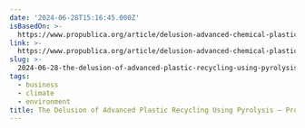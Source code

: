 ```yaml
---
date: '2024-06-28T15:16:45.000Z'
isBasedOn: >-
  https://www.propublica.org/article/delusion-advanced-chemical-plastic-recycling-pyrolysis
link: >-
  https://www.propublica.org/article/delusion-advanced-chemical-plastic-recycling-pyrolysis
slug: >-
  2024-06-28-the-delusion-of-advanced-plastic-recycling-using-pyrolysis-propublica
tags:
  - business
  - climate
  - environment
title: The Delusion of Advanced Plastic Recycling Using Pyrolysis — ProPublica
---
```

 
